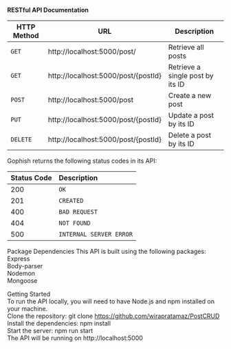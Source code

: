 **RESTful API Documentation**

|HTTP Method|URL|Description|
|---|---|---|
|`GET`|http://localhost:5000/post/ | Retrieve all posts |
|`GET`|http://localhost:5000/post/{postId} | Retrieve a single post by its ID |
|`POST`|http://localhost:5000/post | Create a new post |
|`PUT`|http://localhost:5000/post/{postId} | Update a post by its ID |
|`DELETE`|http://localhost:5000/post/{postId} | Delete a post by its ID |

Gophish returns the following status codes in its API:

| Status Code | Description |
| :--- | :--- |
| 200 | `OK` |
| 201 | `CREATED` |
| 400 | `BAD REQUEST` |
| 404 | `NOT FOUND` |
| 500 | `INTERNAL SERVER ERROR` |

Package Dependencies
This API is built using the following packages:
<br>
Express
<br>
Body-parser 
<br>
Nodemon
<br>
Mongoose
<br>

Getting Started
<br>
To run the API locally, you will need to have Node.js and npm installed on your machine.
<br>
Clone the repository: git clone https://github.com/wirapratamaz/PostCRUD
<br>
Install the dependencies: npm install 
<br>
Start the server: npm run start
<br>
The API will be running on http://localhost:5000
